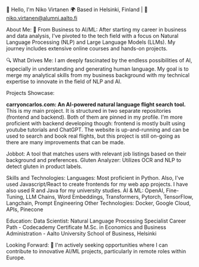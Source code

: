 👋 Hello, I'm Niko Virtanen
🌍 Based in Helsinki, Finland | 📧 niko.virtanen@alumni.aalto.fi

About Me:
🚀 From Business to AI/ML: After starting my career in business and data analysis, I've pivoted to the tech field with a focus on Natural Language Processing (NLP) and Large Language Models (LLMs). My journey includes extensive online courses and hands-on projects.

🔍 What Drives Me: I am deeply fascinated by the endless possibilities of AI, especially in understanding and generating human language. My goal is to merge my analytical skills from my business background with my technical expertise to innovate in the field of NLP and AI.

Projects Showcase:

**carryoncarlos.com: An AI-powered natural language flight search tool.**
This is my main project. It is structured in two separate repositories (frontend and backend). Both of them are pinned in my profile. I'm more proficient with backend developing though: frontend is mostly built using youtube tutorials and ChatGPT.
The website is up-and-running and can be used to search and book real flights, but this project is still on-going as there are many improvements that can be made.

Jobbot: A tool that matches users with relevant job listings based on their background and preferences.
Gluten Analyzer: Utilizes OCR and NLP to detect gluten in product labels.

Skills and Technologies:
Languages: Most proficient in Python. Also, I've used Javascript/React to create frontends for my web app projects. I have also used R and Java for my university studies.
AI & ML: OpenAI, Fine-Tuning, LLM Chains, Word Embeddings, Transformers, Pytorch, TensorFlow, Langchain, Prompt Engineering
Other Technologies: Docker, Google Cloud, APIs, Pinecone

Education:
Data Scientist: Natural Language Processing Specialist Career Path - Codecademy Certificate
M.Sc. in Economics and Business Administration - Aalto University School of Business, Helsinki

Looking Forward:
💼 I'm actively seeking opportunities where I can contribute to innovative AI/ML projects, particularly in remote roles within Europe.

